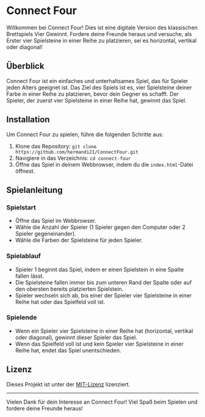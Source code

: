 # Connect Four

Willkommen bei Connect Four! Dies ist eine digitale Version des klassischen Brettspiels Vier Gewinnt. Fordere deine Freunde heraus und versuche, als Erster vier Spielsteine in einer Reihe zu platzieren, sei es horizontal, vertikal oder diagonal!

## Überblick

Connect Four ist ein einfaches und unterhaltsames Spiel, das für Spieler jeden Alters geeignet ist. Das Ziel des Spiels ist es, vier Spielsteine deiner Farbe in einer Reihe zu platzieren, bevor dein Gegner es schafft. Der Spieler, der zuerst vier Spielsteine in einer Reihe hat, gewinnt das Spiel.

## Installation

Um Connect Four zu spielen, führe die folgenden Schritte aus:

1. Klone das Repository: `git clone https://github.com/hermandi21/ConnectFour.git`
2. Navigiere in das Verzeichnis: `cd connect-four`
3. Öffne das Spiel in deinem Webbrowser, indem du die `index.html`-Datei öffnest.

## Spielanleitung

### Spielstart
- Öffne das Spiel im Webbrowser.
- Wähle die Anzahl der Spieler (1 Spieler gegen den Computer oder 2 Spieler gegeneinander).
- Wähle die Farben der Spielsteine für jeden Spieler.

### Spielablauf
- Spieler 1 beginnt das Spiel, indem er einen Spielstein in eine Spalte fallen lässt.
- Die Spielsteine fallen immer bis zum unteren Rand der Spalte oder auf den obersten bereits platzierten Spielstein.
- Spieler wechseln sich ab, bis einer der Spieler vier Spielsteine in einer Reihe hat oder das Spielfeld voll ist.

### Spielende
- Wenn ein Spieler vier Spielsteine in einer Reihe hat (horizontal, vertikal oder diagonal), gewinnt dieser Spieler das Spiel.
- Wenn das Spielfeld voll ist und kein Spieler vier Spielsteine in einer Reihe hat, endet das Spiel unentschieden.


## Lizenz

Dieses Projekt ist unter der [MIT-Lizenz](https://opensource.org/licenses/MIT) lizenziert.

---

Vielen Dank für dein Interesse an Connect Four! Viel Spaß beim Spielen und fordere deine Freunde heraus!
